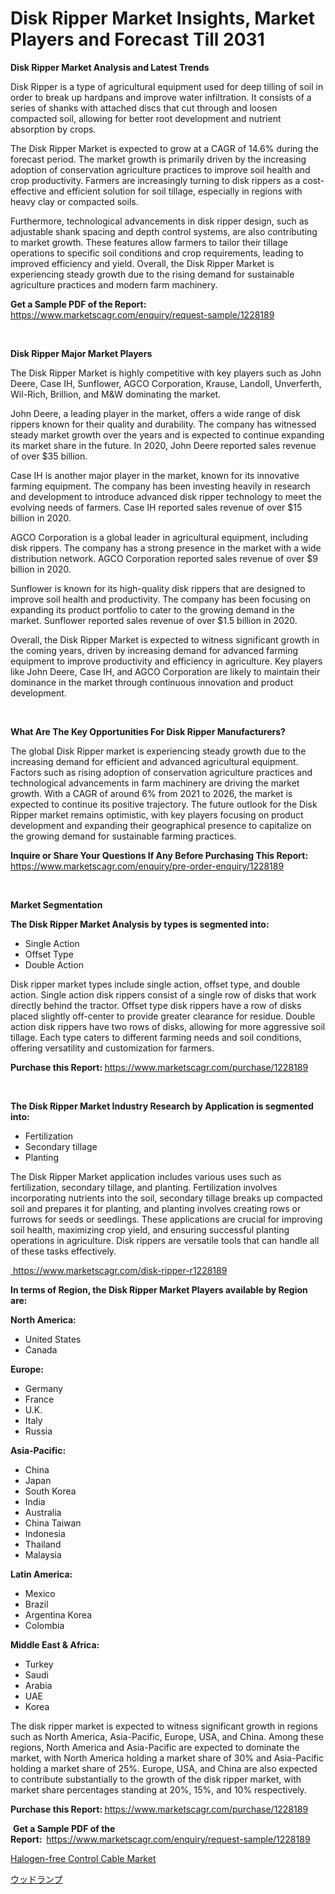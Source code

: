 <p><h1>Disk Ripper Market Insights, Market Players and Forecast Till 2031</h1></p><p><strong>Disk Ripper Market Analysis and Latest Trends</strong></p>
<p><p>Disk Ripper is a type of agricultural equipment used for deep tilling of soil in order to break up hardpans and improve water infiltration. It consists of a series of shanks with attached discs that cut through and loosen compacted soil, allowing for better root development and nutrient absorption by crops.</p><p>The Disk Ripper Market is expected to grow at a CAGR of 14.6% during the forecast period. The market growth is primarily driven by the increasing adoption of conservation agriculture practices to improve soil health and crop productivity. Farmers are increasingly turning to disk rippers as a cost-effective and efficient solution for soil tillage, especially in regions with heavy clay or compacted soils.</p><p>Furthermore, technological advancements in disk ripper design, such as adjustable shank spacing and depth control systems, are also contributing to market growth. These features allow farmers to tailor their tillage operations to specific soil conditions and crop requirements, leading to improved efficiency and yield. Overall, the Disk Ripper Market is experiencing steady growth due to the rising demand for sustainable agriculture practices and modern farm machinery.</p></p>
<p><strong>Get a Sample PDF of the Report:&nbsp;</strong> <a href="https://www.marketscagr.com/enquiry/request-sample/1228189">https://www.marketscagr.com/enquiry/request-sample/1228189</a></p>
<p>&nbsp;</p>
<p><strong>Disk Ripper Major Market Players</strong></p>
<p><p>The Disk Ripper Market is highly competitive with key players such as John Deere, Case IH, Sunflower, AGCO Corporation, Krause, Landoll, Unverferth, Wil-Rich, Brillion, and M&W dominating the market. </p><p>John Deere, a leading player in the market, offers a wide range of disk rippers known for their quality and durability. The company has witnessed steady market growth over the years and is expected to continue expanding its market share in the future. In 2020, John Deere reported sales revenue of over $35 billion.</p><p>Case IH is another major player in the market, known for its innovative farming equipment. The company has been investing heavily in research and development to introduce advanced disk ripper technology to meet the evolving needs of farmers. Case IH reported sales revenue of over $15 billion in 2020.</p><p>AGCO Corporation is a global leader in agricultural equipment, including disk rippers. The company has a strong presence in the market with a wide distribution network. AGCO Corporation reported sales revenue of over $9 billion in 2020.</p><p>Sunflower is known for its high-quality disk rippers that are designed to improve soil health and productivity. The company has been focusing on expanding its product portfolio to cater to the growing demand in the market. Sunflower reported sales revenue of over $1.5 billion in 2020.</p><p>Overall, the Disk Ripper Market is expected to witness significant growth in the coming years, driven by increasing demand for advanced farming equipment to improve productivity and efficiency in agriculture. Key players like John Deere, Case IH, and AGCO Corporation are likely to maintain their dominance in the market through continuous innovation and product development.</p></p>
<p>&nbsp;</p>
<p><strong>What Are The Key Opportunities For Disk Ripper Manufacturers?</strong></p>
<p><p>The global Disk Ripper market is experiencing steady growth due to the increasing demand for efficient and advanced agricultural equipment. Factors such as rising adoption of conservation agriculture practices and technological advancements in farm machinery are driving the market growth. With a CAGR of around 6% from 2021 to 2026, the market is expected to continue its positive trajectory. The future outlook for the Disk Ripper market remains optimistic, with key players focusing on product development and expanding their geographical presence to capitalize on the growing demand for sustainable farming practices.</p></p>
<p><strong>Inquire or Share Your Questions If Any Before Purchasing This Report:</strong> <a href="https://www.marketscagr.com/enquiry/pre-order-enquiry/1228189">https://www.marketscagr.com/enquiry/pre-order-enquiry/1228189</a></p>
<p>&nbsp;</p>
<p><strong>Market Segmentation</strong></p>
<p><strong>The Disk Ripper Market Analysis by types is segmented into:</strong></p>
<p><ul><li>Single Action</li><li>Offset Type</li><li>Double Action</li></ul></p>
<p><p>Disk ripper market types include single action, offset type, and double action. Single action disk rippers consist of a single row of disks that work directly behind the tractor. Offset type disk rippers have a row of disks placed slightly off-center to provide greater clearance for residue. Double action disk rippers have two rows of disks, allowing for more aggressive soil tillage. Each type caters to different farming needs and soil conditions, offering versatility and customization for farmers.</p></p>
<p><strong>Purchase this Report:&nbsp;</strong><a href="https://www.marketscagr.com/purchase/1228189">https://www.marketscagr.com/purchase/1228189</a></p>
<p>&nbsp;</p>
<p><strong>The Disk Ripper Market Industry Research by Application is segmented into:</strong></p>
<p><ul><li>Fertilization</li><li>Secondary tillage</li><li>Planting​​​</li></ul></p>
<p><p>The Disk Ripper Market application includes various uses such as fertilization, secondary tillage, and planting. Fertilization involves incorporating nutrients into the soil, secondary tillage breaks up compacted soil and prepares it for planting, and planting involves creating rows or furrows for seeds or seedlings. These applications are crucial for improving soil health, maximizing crop yield, and ensuring successful planting operations in agriculture. Disk rippers are versatile tools that can handle all of these tasks effectively.</p></p>
<p><a href="https://www.marketscagr.com/disk-ripper-r1228189">&nbsp;https://www.marketscagr.com/disk-ripper-r1228189</a></p>
<p><strong>In terms of Region, the Disk Ripper Market Players available by Region are:</strong></p>
<p>
    <p> <strong> North America: </strong>
        <ul>
            <li>United States</li>
            <li>Canada</li>
        </ul>
        </p> 
    <p> <strong> Europe: </strong>
        <ul>
            <li>Germany</li>
            <li>France</li>
            <li>U.K.</li>
            <li>Italy</li>
            <li>Russia</li>
        </ul>
        </p> 
    <p> <strong> Asia-Pacific: </strong>
        <ul>
            <li>China</li>
            <li>Japan</li>
            <li>South Korea</li>
            <li>India</li>
            <li>Australia</li>
            <li>China Taiwan</li>
            <li>Indonesia</li>
            <li>Thailand</li>
            <li>Malaysia</li>
        </ul>
        </p> 
    <p> <strong> Latin America: </strong>
        <ul>
            <li>Mexico</li>
            <li>Brazil</li>
            <li>Argentina Korea</li>
            <li>Colombia</li>
        </ul>
        </p> 
    <p> <strong> Middle East & Africa: </strong>
        <ul>
            <li>Turkey</li>
            <li>Saudi</li>
            <li>Arabia</li>
            <li>UAE</li>
            <li>Korea</li>
        </ul>
    </p>
    </p>
<p><p>The disk ripper market is expected to witness significant growth in regions such as North America, Asia-Pacific, Europe, USA, and China. Among these regions, North America and Asia-Pacific are expected to dominate the market, with North America holding a market share of 30% and Asia-Pacific holding a market share of 25%. Europe, USA, and China are also expected to contribute substantially to the growth of the disk ripper market, with market share percentages standing at 20%, 15%, and 10% respectively.</p></p>
<p><strong>Purchase this Report: </strong><a href="https://www.marketscagr.com/purchase/1228189">https://www.marketscagr.com/purchase/1228189</a></p>
<p>&nbsp;<strong>Get a Sample PDF of the Report:&nbsp;&nbsp;</strong><a href="https://www.marketscagr.com/enquiry/request-sample/1228189">https://www.marketscagr.com/enquiry/request-sample/1228189</a></p>
<p><strong></strong></p>
<p><p><a href="https://github.com/zolotuy145/Market-Research-Report-List-1/blob/main/halogen-free-control-cable-market.md">Halogen-free Control Cable Market</a></p><p><a href="https://github.com/nxboeu02965442/Market-Research-Report-List-3/blob/main/8860175191898.md">ウッドランプ</a></p></p>